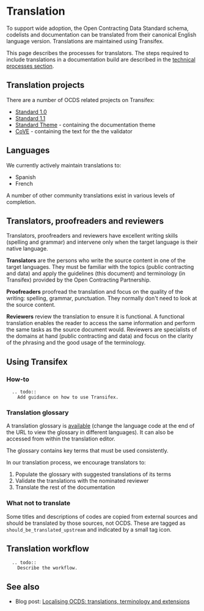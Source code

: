 # Translation

To support wide adoption, the Open Contracting Data Standard schema, codelists and documentation can be translated from their canonical English language version. Translations are maintained using Transifex.

This page describes the processes for translators. The steps required to include translations in a documentation build are described in the [technical processes section](technical/index).

## Translation projects

There are a number of OCDS related projects on Transifex:

* [Standard 1.0](https://www.transifex.com/OpenDataServices/open-contracting-standard-1-0/dashboard/)
* [Standard 1.1](https://www.transifex.com/OpenDataServices/open-contracting-standard-1-1/dashboard/)
* [Standard Theme](https://www.transifex.com/OpenDataServices/open-contracting-standard-theme/dashboard/) - containing the documentation theme
* [CoVE](https://www.transifex.com/OpenDataServices/cove/dashboard/) - containing the text for the the validator

## Languages

We currently actively maintain translations to:

* Spanish
* French

A number of other community translations exist in various levels of completion.

## Translators, proofreaders and reviewers

Translators, proofreaders and reviewers have excellent writing skills (spelling and grammar) and intervene only when the target language is their native language.

**Translators** are the persons who write the source content in one of the target languages. They must be familiar with the topics (public contracting and data) and apply the guidelines (this document) and terminology (in Transifex) provided by the Open Contracting Partnership.

**Proofreaders** proofread the translation and focus on the quality of the writing: spelling, grammar, punctuation. They normally don't need to look at the source content.

**Reviewers** review the translation to ensure it is functional. A functional translation enables the reader to access the same information and perform the same tasks as the source document would. Reviewers are specialists of the domains at hand (public contracting and data) and focus on the clarity of the phrasing and the good usage of the terminology.

## Using Transifex

### How-to

```eval_rst
  .. todo::
    Add guidance on how to use Transifex.
```

### Translation glossary

A translation glossary is [available](https://www.transifex.com/OpenDataServices/open-contracting-standard-1-1/glossary/en/) (change the language code at the end of the URL to view the glossary in different languages). It can also be accessed from within the translation editor.

The glossary contains key terms that must be used consistently.

In our translation process, we encourage translators to:

1. Populate the glossary with suggested translations of its terms
1. Validate the translations with the nominated reviewer
1. Translate the rest of the documentation

### What not to translate

Some titles and descriptions of codes are copied from external sources and should be translated by those sources, not OCDS. These are tagged as `should_be_translated_upstream` and indicated by a small tag icon.

## Translation workflow

```eval_rst
  .. todo::
    Describe the workflow.
```

## See also

* Blog post: [Localising OCDS: translations, terminology and extensions](https://www.open-contracting.org/2016/07/26/localising-ocds-translations-terminology-extensions/)
